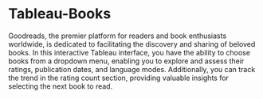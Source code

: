 # Tableau-Books
Goodreads, the premier platform for readers and book enthusiasts worldwide, is dedicated to facilitating the discovery and sharing of beloved books. 
In this interactive Tableau interface, you have the ability to choose books from a dropdown menu, enabling you to explore and assess their ratings, publication dates, and language modes. Additionally, you can track the trend in the rating count section, providing valuable insights for selecting the next book to read.
